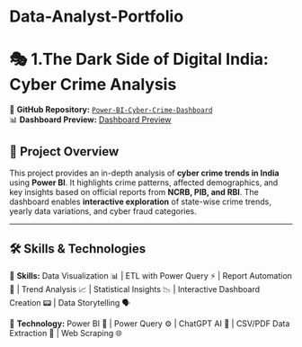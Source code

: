 # Data-Analyst-Portfolio

# 🎭 1.The Dark Side of Digital India: Cyber Crime Analysis

🚀 **GitHub Repository:** [`Power-BI-Cyber-Crime-Dashboard`](https://github.com/pradip-data/Power-BI-Cyber-Crime-Dashboard)  
📊 **Dashboard Preview:** [Dashboard Preview](https://github.com/pradip-data/Power-BI-Cyber-Crime-Dashboard/blob/7a3fa3e8c8972e1b6cf23984c3af57f533f42135/Cyber%20Crime%20Analysis%20Power%20BI%20Dashboard.pbix)  

## 📌 Project Overview
This project provides an in-depth analysis of **cyber crime trends in India** using **Power BI**. It highlights crime patterns, affected demographics, and key insights based on official reports from **NCRB, PIB, and RBI**. The dashboard enables **interactive exploration** of state-wise crime trends, yearly data variations, and cyber fraud categories.

---
## 🛠️ Skills & Technologies

🔹 **Skills:** Data Visualization 📊 | ETL with Power Query ⚡ | Report Automation 📝 | Trend Analysis 📈 | Statistical Insights 📉 | Interactive Dashboard Creation 📟 | Data Storytelling 🗣️  

🔹 **Technology:** Power BI 🔵 | Power Query ⚙️ | ChatGPT AI 🤖 | CSV/PDF Data Extraction 📁 | Web Scraping 🌐



